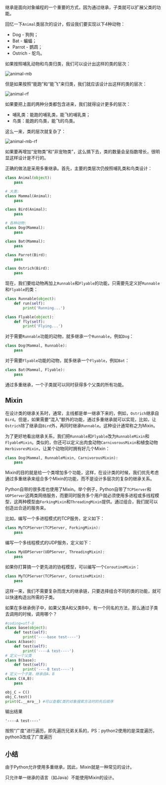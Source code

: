 继承是面向对象编程的一个重要的方式，因为通过继承，子类就可以扩展父类的功能。

回忆一下`Animal`类层次的设计，假设我们要实现以下4种动物：

- Dog - 狗狗；
- Bat - 蝙蝠；
- Parrot - 鹦鹉；
- Ostrich - 鸵鸟。

如果按照哺乳动物和鸟类归类，我们可以设计出这样的类的层次：

![animal-mb](http://www.liaoxuefeng.com/files/attachments/0013946302979476f6c8274380449f6b1661232f3c87e27000/0)

但是如果按照“能跑”和“能飞”来归类，我们就应该设计出这样的类的层次：

![animal-rf](http://www.liaoxuefeng.com/files/attachments/0013946303378967df13b07e0f64ed396560af4f6a98207000/0)

如果要把上面的两种分类都包含进来，我们就得设计更多的层次：

- 哺乳类：能跑的哺乳类，能飞的哺乳类；
- 鸟类：能跑的鸟类，能飞的鸟类。

这么一来，类的层次就复杂了：

![animal-mb-rf](http://www.liaoxuefeng.com/files/attachments/0013946304409926336fd4395ef4ce1809253a1d87dd2fe000/0)

如果要再增加“宠物类”和“非宠物类”，这么搞下去，类的数量会呈指数增长，很明显这样设计是不行的。

正确的做法是采用多重继承。首先，主要的类层次仍按照哺乳类和鸟类设计：

```python
class Animal(object):
    pass

# 大类:
class Mammal(Animal):
    pass

class Bird(Animal):
    pass

# 各种动物:
class Dog(Mammal):
    pass

class Bat(Mammal):
    pass

class Parrot(Bird):
    pass

class Ostrich(Bird):
    pass
```

现在，我们要给动物再加上`Runnable`和`Flyable`的功能，只需要先定义好`Runnable`和`Flyable`的类：

```python
class Runnable(object):
    def run(self):
        print('Running...')

class Flyable(object):
    def fly(self):
        print('Flying...')
```

对于需要`Runnable`功能的动物，就多继承一个`Runnable`，例如`Dog`：

```python
class Dog(Mammal, Runnable):
    pass
```

对于需要`Flyable`功能的动物，就多继承一个`Flyable`，例如`Bat`：

```python
class Bat(Mammal, Flyable):
    pass
```

通过多重继承，一个子类就可以同时获得多个父类的所有功能。

## Mixin

在设计类的继承关系时，通常，主线都是单一继承下来的，例如，`Ostrich`继承自`Bird`。但是，如果需要“混入”额外的功能，通过多重继承就可以实现，比如，让`Ostrich`除了继承自`Bird`外，再同时继承`Runnable`。这种设计通常称之为Mixin。

为了更好地看出继承关系，我们把`Runnable`和`Flyable`改为`RunnableMixin`和`FlyableMixin`。类似的，你还可以定义出肉食动物`CarnivorousMixin`和植食动物`HerbivoresMixin`，让某个动物同时拥有好几个Mixin：

```python
class Dog(Mammal, RunnableMixin, CarnivorousMixin):
    pass
```

Mixin的目的就是给一个类增加多个功能，这样，在设计类的时候，我们优先考虑通过多重继承来组合多个Mixin的功能，而不是设计多层次的复杂的继承关系。

Python自带的很多库也使用了Mixin。举个例子，Python自带了`TCPServer`和`UDPServer`这两类网络服务，而要同时服务多个用户就必须使用多进程或多线程模型，这两种模型由`ForkingMixin`和`ThreadingMixin`提供。通过组合，我们就可以创造出合适的服务来。

比如，编写一个多进程模式的TCP服务，定义如下：

```python
class MyTCPServer(TCPServer, ForkingMixin):
    pass
```

编写一个多线程模式的UDP服务，定义如下：

```python
class MyUDPServer(UDPServer, ThreadingMixin):
    pass
```

如果你打算搞一个更先进的协程模型，可以编写一个`CoroutineMixin`：

```python
class MyTCPServer(TCPServer, CoroutineMixin):
    pass
```

这样一来，我们不需要复杂而庞大的继承链，只要选择组合不同的类的功能，就可以快速构造出所需的子类。

如果在多继承例⼦中，如果⽗类A和⽗类B中，有⼀个同名的⽅法，那么通过⼦类去调⽤的时候，调⽤哪个？

```python
#coding=utf-8
class base(object):
	def test(self):
		print('----base test----')
class A(base):
	def test(self):
		print('----A test----')
# 定义⼀个⽗类
class B(base):
	def test(self):
		print('----B test----')
# 定义⼀个⼦类，继承⾃A、B
class C(A,B):
	pass

obj_C = C()
obj_C.test()
print(C.__mro__) #可以查看C类的对象搜索⽅法时的先后顺序
```

输出结果

```
'----A test----'
```

按照"⼴度"进⾏遍历，即先遍历兄弟关系的，PS：python2使用的是深度遍历，python3改成了广度遍历

## 小结

由于Python允许使用多重继承，因此，Mixin就是一种常见的设计。

只允许单一继承的语言（如Java）不能使用Mixin的设计。
